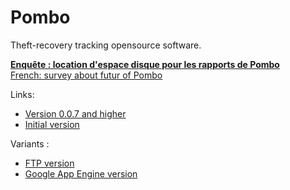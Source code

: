 Pombo
=====

Theft-recovery tracking opensource software.

**[Enquête : location d'espace disque pour les rapports de Pombo](https://tiger-222.fr/paste/?1229256f45df63a2#PnVnkLzW/MuFxBqCeKH+hu4rjmZwsIN6yowUoHCb/cY)**  
[French: survey about futur of Pombo](https://tiger-222.fr/paste/?1229256f45df63a2#PnVnkLzW/MuFxBqCeKH+hu4rjmZwsIN6yowUoHCb/cY)

Links:

* [Version 0.0.7 and higher](http://bobotig.fr/contenu/projets/pombo/)
* [Initial version](http://sebsauvage.net/pombo/)

Variants :

* [FTP version](https://github.com/tuxmouraille/MesApps/tree/master/Pombo)
* [Google App Engine version](https://github.com/solsticedhiver/pombo_on_appengine)
